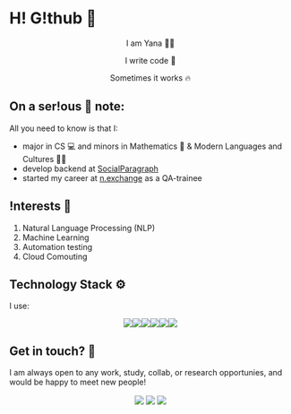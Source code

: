 # H! G!thub 🎇
<p align="center">I am Yana 👩‍💻</p><p align="center">I write code 🧾</p><p align="center">Sometimes it works 🔥</p>

## On a ser!ous 🧐 note:

All you need to know is that I:
* major in CS 💻 and minors in Mathematics 🧮 & Modern Languages and Cultures 🧏‍♀️
* develop backend at [SocialParagraph](http://www.socialparagraph.com/)
* started my career at [n.exchange](https://n.exchange/) as a QA-trainee

## !nterests 📖
1. Natural Language Processing (NLP)
2. Machine Learning
3. Automation testing
4. Cloud Comouting

## Technology Stack ⚙️
I use:  
<p align="center">
<img src="https://img.icons8.com/color/48/000000/python--v1.png"/><img src="https://img.icons8.com/color/48/000000/c-plus-plus-logo.png"/><img src="https://img.icons8.com/color/48/000000/git.png"/><img src="https://img.icons8.com/color/48/000000/gitlab.png"/><img src="https://img.icons8.com/color/48/000000/postgreesql.png"/><img src="https://img.icons8.com/color/48/000000/amazon-web-services.png"/></p>

## Get in touch? 🤝
I am always open to any work, study, collab, or research opportunies, and would be happy to meet new people!  
<p align="center">
<a href="https://www.linkedin.com/in/yveitsman/"><img align="center" src="https://img.shields.io/badge/linkedin-%230077B5.svg?&style=for-the-badge&logo=linkedin&logoColor=white"/></a>
<a href="https://twitter.com/yandev7"><img align="center" src="https://img.shields.io/badge/twitter-%230077B5.svg?&style=for-the-badge&logo=twitter&logoColor=white"/></a>
<a href="mailto:veytsman.karaganda@gmail.com"><img align="center" src="https://img.shields.io/badge/gmail-%23DD0031.svg?&style=for-the-badge&logo=gmail&logoColor=white"/></a></p>
